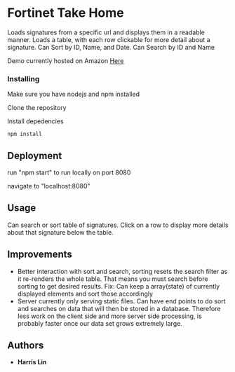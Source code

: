 # Fortinet Take Home

Loads signatures from a specific url and displays them in a readable manner.
Loads a table, with each row clickable for more detail about a signature.
Can Sort by ID, Name, and Date.
Can Search by ID and Name

Demo currently hosted on Amazon [Here](http://fortinetwebapp.us-west-2.elasticbeanstalk.com/)

### Installing

Make sure you have nodejs and npm installed

Clone the repository

Install depedencies

```
npm install
```

## Deployment

run "npm start" to run locally on port 8080

navigate to "localhost:8080"

## Usage

Can search or sort table of signatures.
Click on a row to display more details about that signature below the table.

## Improvements

- Better interaction with sort and search, sorting resets the search filter as it re-renders the whole table. That means you must search before sorting to get desired results.
	Fix: Can keep a array(state) of currently displayed elements and sort those accordingly
- Server currently only serving static files. Can have end points to do sort and searches on data that will then be stored in a database. Therefore	less work on the client side and more server side processing, is probably faster once our data set grows extremely large.

## Authors

* **Harris Lin**
